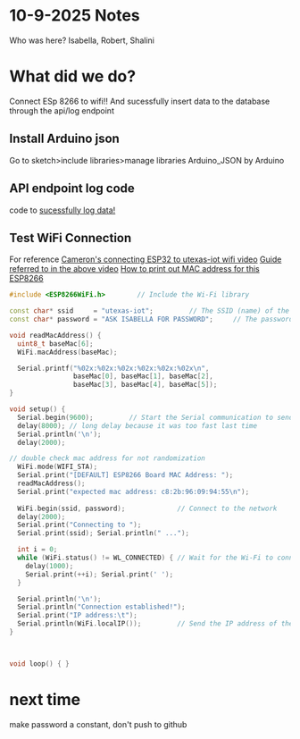 # 10-9-2025 Notes

Who was here? Isabella, Robert, Shalini

# What did we do?

Connect ESp 8266 to wifi!! And sucessfully insert data to the database through the api/log endpoint

## Install Arduino json
Go to sketch>include libraries>manage libraries
Arduino_JSON by Arduino

## API endpoint log code
code to [sucessfully log data!](../ArduinoTOFTestCode/src/sensor_test/sensor_test.ino)

## Test WiFi Connection
For reference
[Cameron's connecting ESP32 to utexas-iot wifi video](https://drive.google.com/file/d/1cpV1IbiYtUqx8-zFBPuiBPHAlqy9cxQQ/view)
[Guide referred to in the above video](https://docs.google.com/document/d/1wwSIg8m34-DuAw-DcoKp99E60ic94Iq9u-OrUdoP69Q)
[How to print out MAC address for this ESP8266](<10-6-2025 notes.md>)
```cpp
#include <ESP8266WiFi.h>        // Include the Wi-Fi library

const char* ssid     = "utexas-iot";         // The SSID (name) of the Wi-Fi network you want to connect to
const char* password = "ASK ISABELLA FOR PASSWORD";     // The password of the Wi-Fi network

void readMacAddress() {
  uint8_t baseMac[6];
  WiFi.macAddress(baseMac);

  Serial.printf("%02x:%02x:%02x:%02x:%02x:%02x\n",
                baseMac[0], baseMac[1], baseMac[2],
                baseMac[3], baseMac[4], baseMac[5]);
}

void setup() {
  Serial.begin(9600);         // Start the Serial communication to send messages to the computer
  delay(8000); // long delay because it was too fast last time
  Serial.println('\n');
  delay(2000);

// double check mac address for not randomization
  WiFi.mode(WIFI_STA);
  Serial.print("[DEFAULT] ESP8266 Board MAC Address: ");
  readMacAddress();
  Serial.print("expected mac address: c8:2b:96:09:94:55\n");
  
  WiFi.begin(ssid, password);             // Connect to the network
  delay(2000);
  Serial.print("Connecting to ");
  Serial.print(ssid); Serial.println(" ...");

  int i = 0;
  while (WiFi.status() != WL_CONNECTED) { // Wait for the Wi-Fi to connect
    delay(1000);
    Serial.print(++i); Serial.print(' ');
  }

  Serial.println('\n');
  Serial.println("Connection established!");  
  Serial.print("IP address:\t");
  Serial.println(WiFi.localIP());         // Send the IP address of the ESP8266 to the computer
}



void loop() { }
```

# next time
make password a constant, don't push to github
